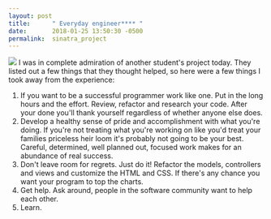 ```yaml
---
layout: post
title:      " Everyday engineer**** "
date:       2018-01-25 13:50:30 -0500
permalink:  sinatra_project
---
```


![](https://goo.gl/images/x66tcEhttp://)
I was in complete admiration of another student's project today.    They listed out a few things that they thought helped, so here were a few things I took away from the experience:

1. If you want to be a successful programmer work like one.  Put in the long hours and the effort.  Review, refactor and research your code.  After your done you'll thank yourself regardless of whether anyone else does. 
2.  Develop a healthy sense of pride and accomplishment with what you're doing.   If you're not treating what you're working on like you'd treat your families priceless heir loom it's probably not going to be your best.  Careful, determined, well planned out, focused work makes for an abundance of real success.  
3.  Don't leave room for regrets.  Just do it!   Refactor the models, controllers and views and customize the HTML and CSS.  If there's any chance you want your program to top the charts.
4.  Get help.  Ask around, people in the software community want to help each other.
5.  Learn. 


